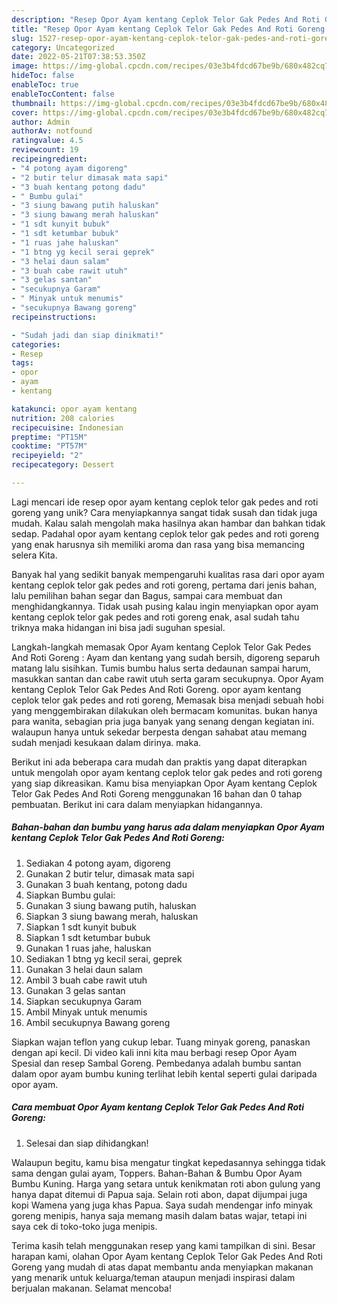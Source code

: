```yaml
---
description: "Resep Opor Ayam kentang Ceplok Telor Gak Pedes And Roti Goreng yang Bisa Manjain Lidah"
title: "Resep Opor Ayam kentang Ceplok Telor Gak Pedes And Roti Goreng yang Bisa Manjain Lidah"
slug: 1527-resep-opor-ayam-kentang-ceplok-telor-gak-pedes-and-roti-goreng-yang-bisa-manjain-lidah
category: Uncategorized
date: 2022-05-21T07:38:53.350Z
image: https://img-global.cpcdn.com/recipes/03e3b4fdcd67be9b/680x482cq70/opor-ayam-kentang-ceplok-telor-gak-pedes-and-roti-goreng-foto-resep-utama.jpg
hideToc: false
enableToc: true
enableTocContent: false
thumbnail: https://img-global.cpcdn.com/recipes/03e3b4fdcd67be9b/680x482cq70/opor-ayam-kentang-ceplok-telor-gak-pedes-and-roti-goreng-foto-resep-utama.jpg
cover: https://img-global.cpcdn.com/recipes/03e3b4fdcd67be9b/680x482cq70/opor-ayam-kentang-ceplok-telor-gak-pedes-and-roti-goreng-foto-resep-utama.jpg
author: Admin
authorAv: notfound
ratingvalue: 4.5
reviewcount: 19
recipeingredient:
- "4 potong ayam digoreng"
- "2 butir telur dimasak mata sapi"
- "3 buah kentang potong dadu"
- " Bumbu gulai"
- "3 siung bawang putih haluskan"
- "3 siung bawang merah haluskan"
- "1 sdt kunyit bubuk"
- "1 sdt ketumbar bubuk"
- "1 ruas jahe haluskan"
- "1 btng yg kecil serai geprek"
- "3 helai daun salam"
- "3 buah cabe rawit utuh"
- "3 gelas santan"
- "secukupnya Garam"
- " Minyak untuk menumis"
- "secukupnya Bawang goreng"
recipeinstructions:

- "Sudah jadi dan siap dinikmati!"
categories:
- Resep
tags:
- opor
- ayam
- kentang

katakunci: opor ayam kentang 
nutrition: 208 calories
recipecuisine: Indonesian
preptime: "PT15M"
cooktime: "PT57M"
recipeyield: "2"
recipecategory: Dessert

---
```





Lagi mencari ide resep opor ayam kentang ceplok telor gak pedes and roti goreng yang unik? Cara menyiapkannya sangat tidak susah dan tidak juga mudah. Kalau salah mengolah maka hasilnya akan hambar dan bahkan tidak sedap. Padahal opor ayam kentang ceplok telor gak pedes and roti goreng yang enak harusnya sih memiliki aroma dan rasa yang bisa memancing selera Kita.





Banyak hal yang sedikit banyak mempengaruhi kualitas rasa dari opor ayam kentang ceplok telor gak pedes and roti goreng, pertama dari jenis bahan, lalu pemilihan bahan segar dan Bagus, sampai cara membuat dan menghidangkannya. Tidak usah pusing kalau ingin menyiapkan opor ayam kentang ceplok telor gak pedes and roti goreng enak,      asal sudah tahu triknya maka hidangan ini bisa jadi suguhan spesial.














Langkah-langkah memasak Opor Ayam kentang Ceplok Telor Gak Pedes And Roti Goreng : Ayam dan kentang yang sudah bersih, digoreng separuh matang lalu sisihkan. Tumis bumbu halus serta dedaunan sampai harum, masukkan santan dan cabe rawit utuh serta garam secukupnya. Opor Ayam kentang Ceplok Telor Gak Pedes And Roti Goreng. opor ayam kentang ceplok telor gak pedes and roti goreng, Memasak bisa menjadi sebuah hobi yang menggembirakan dilakukan oleh bermacam komunitas. bukan hanya para wanita, sebagian pria juga banyak yang senang dengan kegiatan ini. walaupun hanya untuk sekedar berpesta dengan sahabat atau memang sudah menjadi kesukaan dalam dirinya. maka.






Berikut ini ada beberapa cara mudah dan praktis yang dapat diterapkan untuk mengolah opor ayam kentang ceplok telor gak pedes and roti goreng yang siap dikreasikan. Kamu bisa menyiapkan Opor Ayam kentang Ceplok Telor Gak Pedes And Roti Goreng menggunakan 16 bahan dan 0 tahap pembuatan. Berikut ini cara dalam menyiapkan hidangannya.

<!--inarticleads1-->

##### Bahan-bahan dan bumbu yang harus ada dalam menyiapkan Opor Ayam kentang Ceplok Telor Gak Pedes And Roti Goreng:

1. Sediakan 4 potong ayam, digoreng
1. Gunakan 2 butir telur, dimasak mata sapi
1. Gunakan 3 buah kentang, potong dadu
1. Siapkan  Bumbu gulai:
1. Gunakan 3 siung bawang putih, haluskan
1. Siapkan 3 siung bawang merah, haluskan
1. Siapkan 1 sdt kunyit bubuk
1. Siapkan 1 sdt ketumbar bubuk
1. Gunakan 1 ruas jahe, haluskan
1. Sediakan 1 btng yg kecil serai, geprek
1. Gunakan 3 helai daun salam
1. Ambil 3 buah cabe rawit utuh
1. Gunakan 3 gelas santan
1. Siapkan secukupnya Garam
1. Ambil  Minyak untuk menumis
1. Ambil secukupnya Bawang goreng


Siapkan wajan teflon yang cukup lebar. Tuang minyak goreng, panaskan dengan api kecil. Di video kali inni kita mau berbagi resep Opor Ayam Spesial dan resep Sambal Goreng. Pembedanya adalah bumbu santan dalam opor ayam bumbu kuning terlihat lebih kental seperti gulai daripada opor ayam. 

<!--inarticleads2-->

##### Cara membuat Opor Ayam kentang Ceplok Telor Gak Pedes And Roti Goreng:


1. Selesai dan siap dihidangkan!

Walaupun begitu, kamu bisa mengatur tingkat kepedasannya sehingga tidak sama dengan gulai ayam, Toppers. Bahan-Bahan &amp; Bumbu Opor Ayam Bumbu Kuning. Harga yang setara untuk kenikmatan roti abon gulung yang hanya dapat ditemui di Papua saja. Selain roti abon, dapat dijumpai juga kopi Wamena yang juga khas Papua. Saya sudah mendengar info minyak goreng menipis, hanya saja memang masih dalam batas wajar, tetapi ini saya cek di toko-toko juga menipis. 

Terima kasih telah menggunakan resep yang kami tampilkan di sini. Besar harapan kami, olahan Opor Ayam kentang Ceplok Telor Gak Pedes And Roti Goreng yang mudah di atas dapat membantu anda menyiapkan makanan yang menarik untuk keluarga/teman ataupun menjadi inspirasi dalam berjualan makanan. Selamat mencoba!
